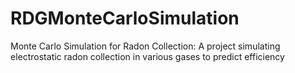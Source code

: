 # RDGMonteCarloSimulation
Monte Carlo Simulation for Radon Collection: A project simulating electrostatic radon collection in various gases to predict efficiency

